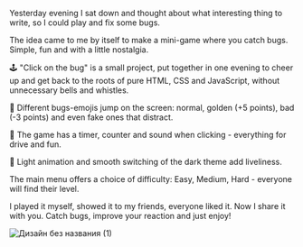 Yesterday evening I sat down and thought about what interesting thing to write, so I could play and fix some bugs.

The idea came to me by itself to make a mini-game where you catch bugs. Simple, fun and with a little nostalgia.

🕹 "Click on the bug" is a small project, put together in one evening to cheer up and get back to the roots of pure HTML, CSS and JavaScript, without unnecessary bells and whistles.

🐛 Different bugs-emojis jump on the screen: normal, golden (+5 points), bad (-3 points) and even fake ones that distract.

🎯 The game has a timer, counter and sound when clicking - everything for drive and fun.

🎨 Light animation and smooth switching of the dark theme add liveliness.

The main menu offers a choice of difficulty: Easy, Medium, Hard - everyone will find their level.

I played it myself, showed it to my friends, everyone liked it. Now I share it with you. Catch bugs, improve your reaction and just enjoy!


![Дизайн без названия (1)](https://github.com/user-attachments/assets/07404811-500a-45fc-a261-8f5164c8d0d5)
